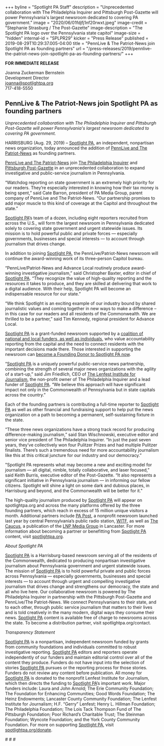 +++
byline = "Spotlight PA Staff"
description = "Unprecedented collaboration with The Philadelphia Inquirer and Pittsburgh Post-Gazette will power Pennsylvania's largest newsroom dedicated to covering PA government."
image = "2020/06/01fdjfj1nf20rwxt.jpeg"
image-credit = "Stephanie Strasburg / The Post-Gazette"
image-description = "The Spotlight PA logo over the Pennsylvania state capitol"
image-size = "hidden"
internal-id = "SPLPR29"
kicker = "Press Release"
published = 2019-08-29T10:29:37.005-04:00
title = "PennLive & The Patriot-News join Spotlight PA as founding partners"
url = "/press-releases/2019/pennlive-the-patriot-news-join-spotlight-pa-as-founding-partners/"
+++

**FOR IMMEDIATE RELEASE**


Joanna Zuckerman Bernstein <br>
Development Director <br>
joanna@spotlightpa.org <br>
717-418-5550

## PennLive & The Patriot-News join Spotlight PA as founding partners

_Unprecedented collaboration with The Philadelphia Inquirer and Pittsburgh Post-Gazette will power Pennsylvania's largest newsroom dedicated to covering PA government._

HARRISBURG (Aug. 29, 2019) – [Spotlight PA](https://lesspage.com), an independent, nonpartisan news organization, today announced the addition of [PennLive and The Patriot-News](https://www.pennlive.com) as founding partners.

[PennLive and The Patriot-News](https://www.pennlive.com) join [The Philadelphia Inquirer](https://www.inquirer.com) and [Pittsburgh Post-Gazette](https://www.post-gazette.com) in an unprecedented collaboration to expand investigative and public-service journalism in Pennsylvania.

“Watchdog reporting on state government is an extremely high priority for our readers. They’re especially interested in knowing how their tax money is being spent,” said Cate Barron, president of PA Media Group, parent company of PennLive and The Patriot-News. “Our partnership promises to add major muscle to this kind of coverage at the Capitol and throughout the state.”

[Spotlight PA](https://lesspage.com)’s team of a dozen, including eight reporters recruited from across the U.S., will form the largest newsroom in Pennsylvania dedicated solely to covering state government and urgent statewide issues. Its mission is to hold powerful public and private forces — especially governments, businesses and special interests — to account through journalism that drives change.

In addition to joining [Spotlight PA](https://lesspage.com), the PennLive/Patriot-News newsroom will continue the award-winning work of its three-person Capitol bureau.

“PennLive/Patriot-News and Advance Local routinely produce award-winning investigative journalism,” said Christopher Baxter, editor in chief of [Spotlight PA](https://lesspage.com). “They recognize the value of high-quality reporting and the resources it takes to produce, and they are skilled at delivering that work to a digital audience. With their help, Spotlight PA will become an indispensable resource for our state.”

“We think Spotlight is an exciting example of our industry bound by shared journalistic values and coming together in new ways to make a difference – in this case for our readers and all residents of the Commonwealth. We are thrilled to be a partner,” said Tim Kennedy, regional president for Advance Local.

[Spotlight PA](https://lesspage.com) is a grant-funded newsroom supported by a [coalition of national and local funders, as well as individuals](http://lesspage.com/support), who value accountability reporting from the capital and the need to connect residents with the important decisions made there. Those interested in supporting the newsroom can [become a Founding Donor to Spotlight PA now](https://lesspage.com/donate).

“[Spotlight PA](https://lesspage.com) is a uniquely powerful public-service news partnership, combining the strength of several major news organizations with the agility of a start-up,” said Jim Friedlich, CEO of [The Lenfest Institute for Journalism](https://www.lenfestinstitute.org), the non-profit owner of The Philadelphia Inquirer and a lead funder of [Spotlight PA](https://lesspage.com). “We believe this approach will have significant impact not only in the Commonwealth of Pennsylvania but in state capitals across the country.”

Each of the founding partners is contributing a full-time reporter to [Spotlight PA](https://lesspage.com) as well as other financial and fundraising support to help put the news organization on a path to becoming a permanent, self-sustaining fixture in the state.

“These three news organizations have a strong track record for producing difference-making journalism,” said Stan Wischnowski, executive editor and senior vice president of The Philadelphia Inquirer. “In just the past seven years, they’ve collectively won four Pulitzer Prizes and had multiple Pulitzer finalists. There’s such a tremendous need for more accountability journalism like this at this critical juncture for our industry and our democracy.”

"Spotlight PA represents what may become a new and exciting model for journalism — all digital, nimble, totally collaborative, and laser focused,” said Keith Burris, executive editor of the Post-Gazette. “It also represents a significant initiative in Pennsylvania journalism — in informing our fellow citizens. Spotlight will shine a light on some dark and dubious places, in Harrisburg and beyond, and the Commonwealth will be better for it."

The high-quality journalism produced by [Spotlight PA](https://lesspage.com) will appear on spotlightpa.org and across the many platforms offered by the three founding partners, which reach in excess of 15 million unique visitors a month. Additional partners include [PA Post](https://www.papost.org), a nonprofit newsroom launched last year by central Pennsylvania’s public radio station, [WITF](https://www.witf.org), as well as [The Caucus](https://caucuspa.com/), a publication of the [LNP Media Group](https://www.lancasteronline.com) in Lancaster. For more information about becoming a partner or benefitting from [Spotlight PA](https://lesspage.com) content, visit [spotlightpa.org](https://lesspage.com).

_About Spotlight PA_

[Spotlight PA](https://lesspage.com) is a Harrisburg-based newsroom serving all of the residents of the Commonwealth, dedicated to producing non­partisan investigative journalism about Pennsylvania government and urgent statewide issues. The mission of [Spotlight PA](https://lesspage.com) is to hold powerful private and public forces across Pennsylvania — especially governments, businesses and special interests — to account through urgent and compelling investigative journalism that drives change and strengthens our democracy, the state and all who live here. Our collaborative newsroom is powered by The Philadelphia Inquirer in partnership with the Pittsburgh Post­-Gazette and PennLive/The Patriot-News. We connect Pennsylvanians to their state, and to each other, through public service journalism that matters to their lives and is told creatively in the many modern, digital ways they consume their news. [Spotlight PA](https://lesspage.com) content is available free of charge to newsrooms across the state. To become a distribution partner, visit spotlightpa.org/contact.

_Transparency Statement_

[Spotlight PA](https://lesspage.com) is a nonpartisan, independent newsroom funded by grants from community foundations and individuals committed to robust investigative reporting. [Spotlight PA](https://lesspage.com) editors and reporters operate independently of our funders and maintain editorial control over all of the content they produce. Funders do not have input into the selection of stories [Spotlight PA](https://lesspage.com) pursues or the reporting process for those stories. Funders do not review any content before publication. All money for [Spotlight PA](https://lesspage.com) is donated to the nonprofit Lenfest Institute for Journalism, which then directs the funding to [Spotlight PA](https://lesspage.com)’s important work. Major funders include: Laura and John Arnold; The Erie Community Foundation; The Foundation for Enhancing Communities; Good Words Foundation; The Heinz Endowments; Lancaster County Community Foundation; The Lenfest Institute for Journalism; H.F. “Gerry” Lenfest; Henry L. Hillman Foundation; The Philadelphia Foundation; The Lois Tack Thompson Fund of The Pittsburgh Foundation; Poor Richard’s Charitable Trust; The Steinman Foundation; Wyncote Foundation; and the York County Community Foundation. For more on supporting [Spotlight PA](https://lesspage.com), visit [spotlightpa.org/donate](https://lesspage.com/donate).

\# # #
